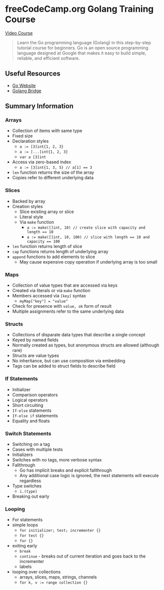 # freeCodeCamp.org Golang Training Course

[Video Course](https://www.youtube.com/watch?v=YS4e4q9oBaU)

> Learn the Go programming language (Golang) in this step-by-step tutorial course for beginners. Go is an open source programming language designed at Google that makes it easy to build simple, reliable, and efficient software.

## Useful Resources

- [Go Website](https://www.golang.org)
- [Golang Bridge](https://golangbridge.org)

## Summary Information

### Arrays

- Collection of items with same type
- Fixed size
- Declaration styles
  - `a := [3]int{1, 2, 3}`
  - `a := [...]int{1, 2, 3}`
  - `var a [3]int`
- Access via zero-based index
  - `a := [3]int{1, 3, 5} // a[1] == 3`
- `len` function returns the size of the array
- Copies refer to different underlying data

### Slices

- Backed by array
- Creation styles
  - Slice existing array or slice
  - Literal style
  - Via `make` function
    - `a := make([]int, 10) // create slice with capacity and length == 10`
    - `a := make([]int, 10, 100) // slice with length == 10 and capacity == 100`
- `len` function returns length of slice
- `cap` functions returns length of underlying array
- `append` functions to add elements to slice
  - May cause expensive copy operation if underlying array is too small

### Maps

- Collection of value types that are accessed via keys
- Created via literals or via `make` function
- Members accessed via `[key]` syntax
  - `myMap["key"] = "value"`
- Check for presence with `value, ok` form of result
- Multiple assignments refer to the same underlying data

### Structs

- Collections of disparate data types that describe a single concept
- Keyed by named fields
- Normally created as types, but anonymous structs are allowed (although rare)
- Structs are value types
- No inheritance, but can use composition via embedding
- Tags can be added to struct fields to describe field

### If Statements

- Initializer
- Comparison operators
- Logical operators
- Short circuiting
- `If-else` statements
- `If-else if` statements
- Equality and floats

### Switch Statements

- Switching on a tag
- Cases with multiple tests
- Initializers
- Switches with no tags, more verbose syntax
- Fallthrough
  - Go has implicit breaks and explicit fallthrough
  - Any additional case logic is ignored, the next statements will execute regardless
- Type switches
  - `i.(type)`
- Breaking out early

### Looping

- For statements
- simple loops
  - `for initializer; test; incrementer {}`
  - `for test {}`
  - `for {}`
- exiting early
  - `break`
  - `continue` - breaks out of current iteration and goes back to the incrementer
  - labels
- looping over collections
  - arrays, slices, maps, strings, channels
  - `for k, v := range collection {}`